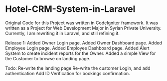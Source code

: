 # Hotel-CRM-System-in-Laravel
Original Code for this Project was written in CodeIgniter framework. It was written as a Project for Web Development Major in Syrian Private University.
Currently, I am rewriting it in Laravel, and still refining it.

Release 1:
Added Owner Login page.
Added Owner Dashboard page.
Added Employee Login page.
Added Employee Dashboard page.
Added Alert System to create incident reports for the Owner.
Added a simple View for the Customer to browse on landing page.

Todo:
Re-write the landing page
Re-write the customer Login, and add authentication
Add ID Verification for bookings confirmation.
